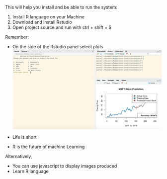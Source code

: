 This will help you install and be able to run the system:

1. Install R language on your Machine
2. Download and install Rstudio
3. Open project source and run with ctrl + shift + S

Remember:
* On the side of the Rstudio panel select plots
![Stock Predict](/stock.png)

* Life is short
* R is the future of machine Learning

Alternatively,

* You can use javascript to display images produced
* Learn R language
